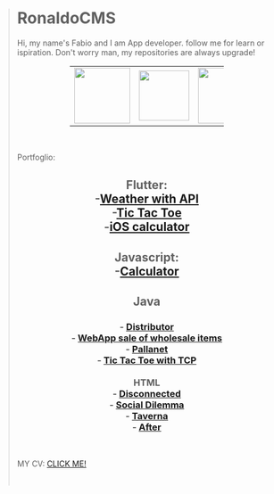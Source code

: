 <blockquote>
<h1>RonaldoCMS</h1>
<p>Hi, my name's Fabio and I am App developer. follow me for learn or ispiration. Don't worry man, my repositories are always upgrade!</p>
<table style="width: 59.375%; margin-left: auto; margin-right: auto;">
<tbody>
<tr>
<td style="width: 9.65905%;"><a href="https://it.quora.com/profile/Fabio-Ronaldo"> <img style="display: block; margin-left: auto; margin-right: auto;" src="https://www.iconpacks.net/icons/2/free-quora-logo-icon-2439-thumb.png" width="100" height="100" /> </a></td>
<td style="width: 5.82392%;"><a href="https://www.linkedin.com/in/fabio-danubbio-52149219a/"> <img style="display: block; margin-left: auto; margin-right: auto;" src="https://upload.wikimedia.org/wikipedia/commons/thumb/c/ca/LinkedIn_logo_initials.png/768px-LinkedIn_logo_initials.png" width="90" height="90" /> </a></td>
<td style="width: 9.09096%;"><a href="https://www.instagram.com/notdeveloper.py/"> <img style="display: block; margin-left: auto; margin-right: auto;" src="https://assets.stickpng.com/images/580b57fcd9996e24bc43c521.png" width="100" height="100" /> </a></td>
<td style="width: 14.6306%;"><a href="https://www.github.com/RonaldoCMS"> <img style="display: block; margin-left: auto; margin-right: auto;" src="https://cdn.uconnectlabs.com/wp-content/uploads/sites/46/2019/04/GitHub-Mark.png" width="100" height="100" /></a></td>
</tr>
</tbody>
</table>
<p>&nbsp;</p>
<p>Portfoglio:</p>
<h2 style="text-align: center;">Flutter:<br />-<a href="https://github.com/RonaldoCMS/weather--flutter">Weather with API</a><br />-<a href="https://github.com/RonaldoCMS/tic-tac-toe">Tic Tac Toe</a><br />-<a href="https://github.com/RonaldoCMS/ios--calculator">iOS calculator</a></h2>
<h2 style="text-align: center;">Javascript:<br />-<a href="https://github.com/RonaldoCMS/html-calcolatrice">Calculator</a></h2>
<h2 style="text-align: center;">Java</h2>
<h3 style="text-align: center;">- <a title="Distributor" href="https://github.com/RonaldoCMS/java-distributor">D</a><span class="Y2IQFc" lang="en"><a title="Distributor" href="https://github.com/RonaldoCMS/java-distributor">istributor</a><br />- <a href="https://github.com/RonaldoCMS/mio-esame-jsp">WebApp sale of wholesale items</a><br />- <a href="https://github.com/RonaldoCMS/java-PallaNet">Pallanet</a><br />- <a href="https://github.com/RonaldoCMS/java-Tic-Tac-Toe">Tic Tac Toe with TCP</a><br /><br />HTML<br /></span><span class="Y2IQFc" lang="en">- <a href="https://github.com/RonaldoCMS/GPOI-Disconnected">Disconnected</a><br />- <a href="https://github.com/RonaldoCMS/GPOI-SocialDilemma">Social Dilemma</a><br />- <a href="https://github.com/RonaldoCMS/html-taverna">Taverna</a><br />- <a href="https://github.com/RonaldoCMS/html-after">After</a></span></h3>
<p>&nbsp;</p>
<p>MY CV: <a href="https://cvapp.it/r/pD1rMpMZz">CLICK ME!</a></p>
<p>&nbsp;</p>
</blockquote>

